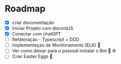 # Roadmap

- [x] criar documentação
- [x] Iniciar Projeto com discordJS
- [x] Conectar com chatGPT
- [ ] Refatoração - Typescript + DDD
- [ ] Implementaçao de Monitoramento (ELK) 🦌
- [ ] Ver como deixar para o pessoal instalar o Bot 🤖 ⚙️
- [ ] Criar Easter Eggs 🪺
